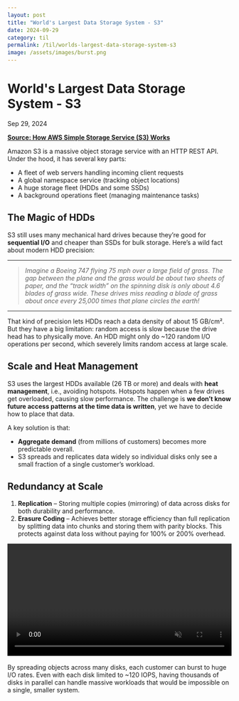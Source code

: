 ```yaml
---
layout: post
title: "World's Largest Data Storage System - S3"
date: 2024-09-29
category: til
permalink: /til/worlds-largest-data-storage-system-s3
image: /assets/images/burst.png
---
```


# World's Largest Data Storage System - S3
<p class="post-date">Sep 29, 2024</p>

**[Source: How AWS Simple Storage Service (S3) Works](https://www.allthingsdistributed.com/2023/07/building-and-operating-a-pretty-big-storage-system.html)**

Amazon S3 is a massive object storage service with an HTTP REST API. Under the hood, it has several key parts:
- A fleet of web servers handling incoming client requests
- A global namespace service (tracking object locations)
- A huge storage fleet (HDDs and some SSDs)
- A background operations fleet (managing maintenance tasks)

## The Magic of HDDs
S3 still uses many mechanical hard drives because they’re good for **sequential I/O** and cheaper than SSDs for bulk storage. Here’s a wild fact about modern HDD precision:

---

> *Imagine a Boeing 747 flying 75 mph over a large field of grass. The gap between the plane and the grass would be about two sheets of paper, and the “track width” on the spinning disk is only about 4.6 blades of grass wide. These drives miss reading a blade of grass about once every 25,000 times that plane circles the earth!*

---

That kind of precision lets HDDs reach a data density of about 15 GB/cm². But they have a big limitation: random access is slow because the drive head has to physically move. An HDD might only do ~120 random I/O operations per second, which severely limits random access at large scale.

## Scale and Heat Management
S3 uses the largest HDDs available (26 TB or more) and deals with **heat management**, i.e., avoiding hotspots. Hotspots happen when a few drives get overloaded, causing slow performance. The challenge is **we don’t know future access patterns at the time data is written**, yet we have to decide how to place that data.

A key solution is that:
- **Aggregate demand** (from millions of customers) becomes more predictable overall.
- S3 spreads and replicates data widely so individual disks only see a small fraction of a single customer’s workload.

## Redundancy at Scale
1. **Replication** – Storing multiple copies (mirroring) of data across disks for both durability and performance.
2. **Erasure Coding** – Achieves better storage efficiency than full replication by splitting data into chunks and storing them with parity blocks. This protects against data loss without paying for 100% or 200% overhead.

<video width="800" controls autoplay muted loop style="max-width: 100%; height: auto;">
  <source src="/assets/videos/fast-agg-graph-compressed-small.mp4" type="video/mp4">
  <img src="/assets/images/burst.png" style="max-width: 60%; height: auto;">
</video>

By spreading objects across many disks, each customer can burst to huge I/O rates. Even with each disk limited to ~120 IOPS, having thousands of disks in parallel can handle massive workloads that would be impossible on a single, smaller system.
